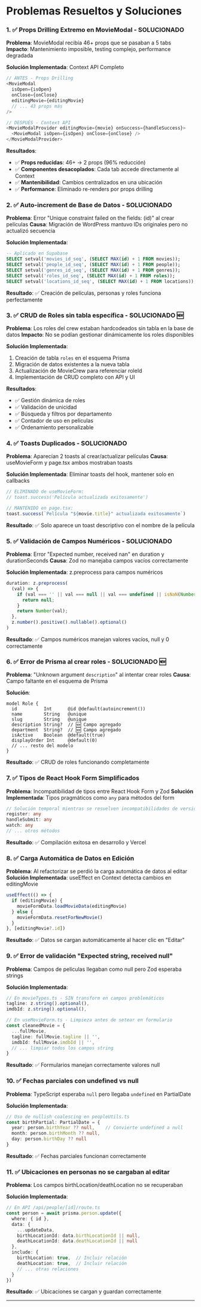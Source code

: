 # Problemas Resueltos y Soluciones

### 1. ✅ **Props Drilling Extremo en MovieModal - SOLUCIONADO**

**Problema**: MovieModal recibía 46+ props que se pasaban a 5 tabs
**Impacto**: Mantenimiento imposible, testing complejo, performance degradada

**Solución Implementada**: Context API Completo
```typescript
// ANTES - Props Drilling
<MovieModal 
  isOpen={isOpen}
  onClose={onClose}
  editingMovie={editingMovie}
  // ... 43 props más
/>

// DESPUÉS - Context API
<MovieModalProvider editingMovie={movie} onSuccess={handleSuccess}>
  <MovieModal isOpen={isOpen} onClose={onClose} />
</MovieModalProvider>
```

**Resultados**:
- ✅ **Props reducidas**: 46+ → 2 props (96% reducción)
- ✅ **Componentes desacoplados**: Cada tab accede directamente al Context
- ✅ **Mantenibilidad**: Cambios centralizados en una ubicación
- ✅ **Performance**: Eliminado re-renders por props drilling

### 2. ✅ **Auto-increment de Base de Datos - SOLUCIONADO**

**Problema**: Error "Unique constraint failed on the fields: (id)" al crear películas
**Causa**: Migración de WordPress mantuvo IDs originales pero no actualizó secuencia

**Solución Implementada**:
```sql
-- Aplicado en Supabase
SELECT setval('movies_id_seq', (SELECT MAX(id) + 1 FROM movies));
SELECT setval('people_id_seq', (SELECT MAX(id) + 1 FROM people));
SELECT setval('genres_id_seq', (SELECT MAX(id) + 1 FROM genres));
SELECT setval('roles_id_seq', (SELECT MAX(id) + 1 FROM roles));
SELECT setval('locations_id_seq', (SELECT MAX(id) + 1 FROM locations));
```

**Resultado**: ✅ Creación de películas, personas y roles funciona perfectamente

### 3. ✅ **CRUD de Roles sin tabla específica - SOLUCIONADO** 🆕

**Problema**: Los roles del crew estaban hardcodeados sin tabla en la base de datos
**Impacto**: No se podían gestionar dinámicamente los roles disponibles

**Solución Implementada**:
1. Creación de tabla `roles` en el esquema Prisma
2. Migración de datos existentes a la nueva tabla
3. Actualización de MovieCrew para referenciar roleId
4. Implementación de CRUD completo con API y UI

**Resultados**:
- ✅ Gestión dinámica de roles
- ✅ Validación de unicidad
- ✅ Búsqueda y filtros por departamento
- ✅ Contador de uso en películas
- ✅ Ordenamiento personalizable

### 4. ✅ **Toasts Duplicados - SOLUCIONADO**

**Problema**: Aparecían 2 toasts al crear/actualizar películas
**Causa**: useMovieForm y page.tsx ambos mostraban toasts

**Solución Implementada**: Eliminar toasts del hook, mantener solo en callbacks
```typescript
// ELIMINADO de useMovieForm:
// toast.success('Película actualizada exitosamente')

// MANTENIDO en page.tsx:
toast.success(`Película "${movie.title}" actualizada exitosamente`)
```

**Resultado**: ✅ Solo aparece un toast descriptivo con el nombre de la película

### 5. ✅ **Validación de Campos Numéricos - SOLUCIONADO**

**Problema**: Error "Expected number, received nan" en duration y durationSeconds
**Causa**: Zod no manejaba campos vacíos correctamente

**Solución Implementada**: z.preprocess para campos numéricos
```typescript
duration: z.preprocess(
  (val) => {
    if (val === '' || val === null || val === undefined || isNaN(Number(val))) {
      return null;
    }
    return Number(val);
  },
  z.number().positive().nullable().optional()
)
```

**Resultado**: ✅ Campos numéricos manejan valores vacíos, null y 0 correctamente

### 6. ✅ **Error de Prisma al crear roles - SOLUCIONADO** 🆕

**Problema**: "Unknown argument `description`" al intentar crear roles
**Causa**: Campo faltante en el esquema de Prisma

**Solución**:
```prisma
model Role {
  id          Int      @id @default(autoincrement())
  name        String   @unique
  slug        String   @unique
  description String?  // 🆕 Campo agregado
  department  String?  // 🆕 Campo agregado
  isActive    Boolean  @default(true)
  displayOrder Int     @default(0)
  // ... resto del modelo
}
```

**Resultado**: ✅ CRUD de roles funcionando completamente

### 7. ✅ **Tipos de React Hook Form Simplificados**

**Problema**: Incompatibilidad de tipos entre React Hook Form y Zod
**Solución Implementada**: Tipos pragmáticos como `any` para métodos del form
```typescript
// Solución temporal mientras se resuelven incompatibilidades de versiones
register: any
handleSubmit: any
watch: any
// ... otros métodos
```

**Resultado**: ✅ Compilación exitosa en desarrollo y Vercel

### 8. ✅ **Carga Automática de Datos en Edición**

**Problema**: Al refactorizar se perdió la carga automática de datos al editar
**Solución Implementada**: useEffect en Context detecta cambios en editingMovie
```typescript
useEffect(() => {
  if (editingMovie) {
    movieFormData.loadMovieData(editingMovie)
  } else {
    movieFormData.resetForNewMovie()
  }
}, [editingMovie?.id])
```

**Resultado**: ✅ Datos se cargan automáticamente al hacer clic en "Editar"

### 9. ✅ **Error de validación "Expected string, received null"**

**Problema**: Campos de películas llegaban como null pero Zod esperaba strings

**Solución Implementada**: 
```typescript
// En movieTypes.ts - SIN transform en campos problemáticos
tagline: z.string().optional(),
imdbId: z.string().optional(),

// En useMovieForm.ts - Limpieza antes de setear en formulario
const cleanedMovie = {
  ...fullMovie,
  tagline: fullMovie.tagline || '',
  imdbId: fullMovie.imdbId || '',
  // ... limpiar todos los campos string
}
```

**Resultado**: ✅ Formularios manejan correctamente valores null

### 10. ✅ **Fechas parciales con undefined vs null**

**Problema**: TypeScript esperaba `null` pero llegaba `undefined` en PartialDate

**Solución Implementada**:
```typescript
// Uso de nullish coalescing en peopleUtils.ts
const birthPartial: PartialDate = {
  year: person.birthYear ?? null,    // Convierte undefined a null
  month: person.birthMonth ?? null,
  day: person.birthDay ?? null
}
```

**Resultado**: ✅ Fechas parciales funcionan correctamente

### 11. ✅ **Ubicaciones en personas no se cargaban al editar**

**Problema**: Los campos birthLocation/deathLocation no se recuperaban

**Solución Implementada**:
```typescript
// En API /api/people/[id]/route.ts
const person = await prisma.person.update({
  where: { id },
  data: {
    ...updateData,
    birthLocationId: data.birthLocationId || null,
    deathLocationId: data.deathLocationId || null
  },
  include: {
    birthLocation: true,  // Incluir relación
    deathLocation: true,  // Incluir relación
    // ... otras relaciones
  }
})
```

**Resultado**: ✅ Ubicaciones se cargan y guardan correctamente

---
